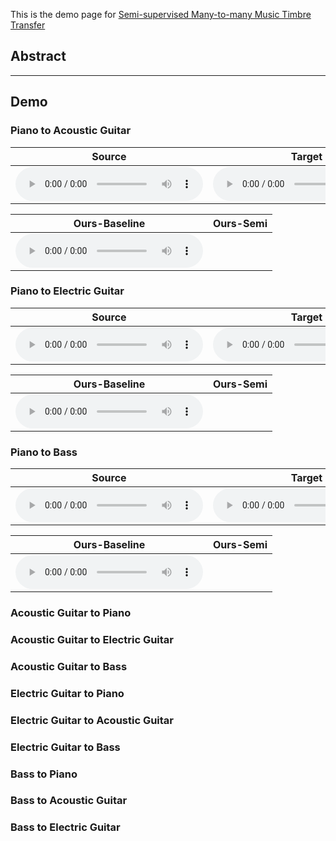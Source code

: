 This is the demo page for [Semi-supervised Many-to-many Music Timbre Transfer](https://github.com/sumfish/music-style-transfer)

## Abstract


-------
## Demo

### Piano to Acoustic Guitar

Source | Target | 
------------ | ------------- | 
<audio src="Res_demopage/source/piano_10.mp3" controls preload></audio> | <audio src="Res_demopage/source/ag_09.mp3" controls preload></audio> |

Ours-Baseline | Ours-Semi | 
------------- | ------------- |
<audio src="Res_demopage/base/p2ag_10_2.mp3" controls preload></audio> |

### Piano to Electric Guitar

Source | Target | 
------------ | ------------- | 
<audio src="Res_demopage/source/piano_04.mp3" controls preload></audio> | <audio src="Res_demopage/source/eg_09.mp3" controls preload></audio> |

Ours-Baseline | Ours-Semi | 
------------- | ------------- |
<audio src="Res_demopage/base/p2eg_04_2.mp3" controls preload></audio> |

### Piano to Bass

Source | Target | 
------------ | ------------- | 
<audio src="Res_demopage/source/piano_09.mp3" controls preload></audio> | <audio src="Res_demopage/source/bass_10.mp3" controls preload></audio> |

Ours-Baseline | Ours-Semi | 
------------- | ------------- |
<audio src="Res_demopage/base/p2bass_09_2.mp3" controls preload></audio> |

### Acoustic Guitar to Piano

### Acoustic Guitar to Electric Guitar

### Acoustic Guitar to Bass

### Electric Guitar to Piano

### Electric Guitar to Acoustic Guitar

### Electric Guitar to Bass

### Bass to Piano

### Bass to Acoustic Guitar

### Bass to Electric Guitar
